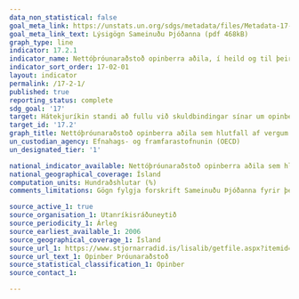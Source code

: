 ```yaml
---
data_non_statistical: false
goal_meta_link: https://unstats.un.org/sdgs/metadata/files/Metadata-17-02-01.pdf
goal_meta_link_text: Lýsigögn Sameinuðu Þjóðanna (pdf 468kB)
graph_type: line
indicator: 17.2.1
indicator_name: Nettóþróunaraðstoð opinberra aðila, í heild og til þeirra landa sem eru skemmst á veg komin í þróun, sem hlutfall af vergum þjóðartekjum gjafaríkja í þróunaraðstoðarnefnd Efnahags- og framfarastofnunarinnar.
indicator_sort_order: 17-02-01
layout: indicator
permalink: /17-2-1/
published: true
reporting_status: complete
sdg_goal: '17'
target: Hátekjuríkin standi að fullu við skuldbindingar sínar um opinbera þróunaraðstoð, meðal annars þá skuldbindingu margra þeirra að láta 0,7% af vergum þjóðartekjum renna til þróunarlanda og 0,15–0,20% af vergum þjóðartekjum renna til þeirra sem eru skemmst á veg komin. Þau ríki sem veita opinbera þróunaraðstoð verði hvött til þess að setja sér það markmið að láta a.m.k. 0,20% af vergum þjóðartekjum renna til þróunarlanda sem eru skemmst á veg komin
target_id: '17.2'
graph_title: Nettóþróunaraðstoð opinberra aðila sem hlutfall af vergum þjóðartekjum.
un_custodian_agency: Efnahags- og framfarastofnunin (OECD)
un_designated_tier: '1'

national_indicator_available: Nettóþróunaraðstoð opinberra aðila sem hlutfall af vergum þjóðartekjum.
national_geographical_coverage: Ísland
computation_units: Hundraðshlutar (%)
comments_limitations: Gögn fylgja forskrift Sameinuðu Þjóðanna fyrir þennan mælikvarða. Þessi mælikvarði var fundinn í samstarfi við sérfræðinga í málefninu.

source_active_1: true
source_organisation_1: Utanríkisráðuneytið
source_periodicity_1: Árleg
source_earliest_available_1: 2006
source_geographical_coverage_1: Ísland
source_url_1: https://www.stjornarradid.is/lisalib/getfile.aspx?itemid=dc5e0a95-88cc-11e7-9419-005056bc4d74
source_url_text_1: Opinber Þróunaraðstoð
source_statistical_classification_1: Opinber
source_contact_1: 

---
```


